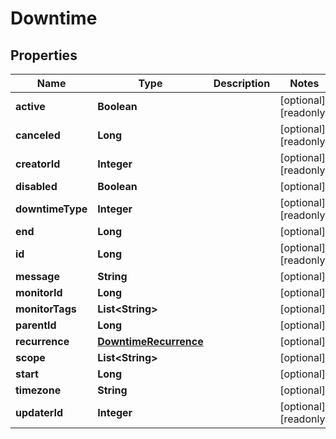 

# Downtime

## Properties

Name | Type | Description | Notes
------------ | ------------- | ------------- | -------------
**active** | **Boolean** |  |  [optional] [readonly]
**canceled** | **Long** |  |  [optional] [readonly]
**creatorId** | **Integer** |  |  [optional] [readonly]
**disabled** | **Boolean** |  |  [optional]
**downtimeType** | **Integer** |  |  [optional] [readonly]
**end** | **Long** |  |  [optional]
**id** | **Long** |  |  [optional] [readonly]
**message** | **String** |  |  [optional]
**monitorId** | **Long** |  |  [optional]
**monitorTags** | **List&lt;String&gt;** |  |  [optional]
**parentId** | **Long** |  |  [optional]
**recurrence** | [**DowntimeRecurrence**](DowntimeRecurrence.md) |  |  [optional]
**scope** | **List&lt;String&gt;** |  |  [optional]
**start** | **Long** |  |  [optional]
**timezone** | **String** |  |  [optional]
**updaterId** | **Integer** |  |  [optional] [readonly]



